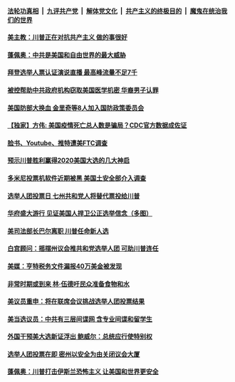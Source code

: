 

####  [法轮功真相](../../../../basic/blob/master/README.md?t=12152231) &nbsp;|&nbsp; [九评共产党](../../../../9ping.md/blob/master/README.md?t=12152231) &nbsp;|&nbsp; [解体党文化](../../../../jtdwh.md/blob/master/README.md?t=12152231)  &nbsp;|&nbsp; [共产主义的终极目的](../../../../gczydzjmd.md/blob/master/README.md?t=12152231) &nbsp;|&nbsp; [魔鬼在统治我们的世界](../../../../mgztzwmdsj.md/blob/master/README.md?t=12152231) 

#### [美主教：川普正在对抗共产主义 做的事很好](../pages/soh6/453709.md?t=12152231) 
#### [蓬佩奥：中共是美国和自由世界的最大威胁 ](../pages/soh6/453748.md?t=12152231) 
#### [拜登选举人票认证演说直播 最高峰流量不足7千](../pages/soh6/453745.md?t=12152231) 
#### [被控帮助中共政府机构窃取美国医学机密 华裔男子认罪](../pages/soh6/453727.md?t=12152231) 
#### [美国防部大换血 金里奇等8人加入国防政策委员会](../pages/soh6/453697.md?t=12152231) 
#### [【独家】方伟: 美国疫情死亡总人数是骗局？CDC官方数据成佐证](../pages/soh6/453688.md?t=12152231) 
#### [脸书、Youtube、推特遭美FTC调查 ](../pages/soh6/453664.md?t=12152231) 
#### [预示川普胜利赢得2020美国大选的几大神启](../pages/soh6/453673.md?t=12152231) 
#### [多米尼投票机软件近期被黑 美国土安全部介入调查](../pages/soh6/453604.md?t=12152231) 
#### [选举人团投票日 七州共和党人将替代票投给川普](../pages/soh6/453610.md?t=12152231) 
#### [华府盛大游行 见证美国人捍卫公正选举信念（多图）](../pages/soh6/453511.md?t=12152231) 
#### [美司法部长巴尔离职 川普任命新人选](../pages/soh6/453595.md?t=12152231) 
#### [白宫顾问：摇摆州议会推共和党选举人团 可助川普连任](../pages/soh6/453541.md?t=12152231) 
#### [美媒：亨特税务文件漏报40万美金被发现](../pages/soh6/453586.md?t=12152231) 
#### [非常时期或到来 林·伍德吁民众准备食物和水](../pages/soh6/453589.md?t=12152231) 
#### [美议员重申：将在联席会议挑战选举人团投票结果](../pages/soh6/453580.md?t=12152231) 
#### [美当选议员：中共有三层间谍网 含专业间谍和留学生 ](../pages/soh6/453550.md?t=12152231) 
#### [外国干预美大选新证浮出 鲍威尔：总统应行使特别权](../pages/soh6/453547.md?t=12152231) 
#### [选举人团投票在即 密州以安全为由关闭议会大厦](../pages/soh6/453538.md?t=12152231) 
#### [蓬佩奥：川普打击伊斯兰恐怖主义 让美国和世界更安全](../pages/soh6/453544.md?t=12152231) 
